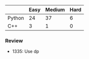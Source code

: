 |           | Easy  | Medium | Hard  |
|-----------|-------|--------|-------|
| Python    | 24    | 37     | 6     |
| C++       | 3     | 1      | 0     |


### Review
* 1335: Use dp